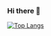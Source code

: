 ### Hi there 👋

[![Top Langs](https://github-readme-stats.vercel.app/api/top-langs/?username=loomts&layout=compact)](https://github.com/loomts/github-readme-stats)

